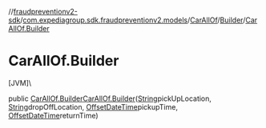 //[fraudpreventionv2-sdk](../../../../index.md)/[com.expediagroup.sdk.fraudpreventionv2.models](../../index.md)/[CarAllOf](../index.md)/[Builder](index.md)/[CarAllOf.Builder](-car-all-of.-builder.md)

# CarAllOf.Builder

[JVM]\

public [CarAllOf.Builder](index.md)[CarAllOf.Builder](-car-all-of.-builder.md)([String](https://docs.oracle.com/javase/8/docs/api/java/lang/String.html)pickUpLocation, [String](https://docs.oracle.com/javase/8/docs/api/java/lang/String.html)dropOffLocation, [OffsetDateTime](https://docs.oracle.com/javase/8/docs/api/java/time/OffsetDateTime.html)pickupTime, [OffsetDateTime](https://docs.oracle.com/javase/8/docs/api/java/time/OffsetDateTime.html)returnTime)
